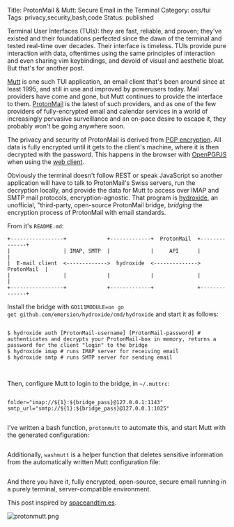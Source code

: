 Title: ProtonMail & Mutt: Secure Email in the Terminal
Category: oss/tui
Tags: privacy,security,bash,code
Status: published

Terminal User Interfaces (TUIs): they are fast, reliable, and proven; they've existed and their foundations perfected since the dawn of the terminal and tested real-time over decades. Their interface is timeless. TUIs provide pure interaction with data, oftentimes using the same principles of interaction and even sharing vim keybindings, and devoid of visual and aesthetic bloat. But that's for another post.  

[Mutt](http://www.mutt.org/) is one such TUI application, an email client that's  been around since at least 1995, and still in use and improved by powerusers today. Mail providers have come and gone, but Mutt continues to provide the interface to them. [ProtonMail](https://www.protonmail.com) is the latest of such providers, and as one of the few providers of fully-encrypted email and calendar services in a world of increasingly pervasive surveillance and an on-pace desire to escape it, they probably won't be going anywhere soon. 

The privacy and security of ProtonMail is derived from [PGP encryption](https://protonmail.com/blog/what-is-pgp-encryption/). All data is fully encrypted until it gets to the client's machine, where it is then decrypted with the password. This happens in the browser with [OpenPGPJS](https://github.com/openpgpjs/openpgpjs)
 when using the [web client](https://github.com/ProtonMail/WebClient).

Obviously the terminal doesn't follow REST or speak JavaScript so another application will have to talk to ProtonMail's Swiss servers, run the decryption locally, and provide the data for Mutt to access over IMAP and SMTP mail protocols, encryption-agnostic. That program is [hydroxide](https://github.com/emersion/hydroxide), an unofficial, "third-party, open-source ProtonMail bridge, _bridging_ the encryption process of ProtonMail with email standards.
  
  From it's <code class="bash inline">README.md</code>: 

    +-----------------+             +-------------+  ProtonMail  +--------------+
    |                 | IMAP, SMTP  |             |     API      |              |
    |  E-mail client  <------------->  hydroxide  <-------------->  ProtonMail  |
    |                 |             |             |              |              |
    +-----------------+             +-------------+              +--------------+
    
Install the bridge with <code class="bash inline">GO111MODULE=on go get github.com/emersion/hydroxide/cmd/hydroxide</code> and start it as follows: 

<pre><code class="bash" id="hydroxide-commands">
$ hydroxide auth [ProtonMail-username] [ProtonMail-password] # authenticates and decrypts your ProtonMail-box in memory, returns a password for the client "login" to the bridge
$ hydroxide imap # runs IMAP server for receiving email
$ hydroxide smtp # runs SMTP server for sending email

</code>
</pre>

Then, configure Mutt to login to the bridge, in <code class="bash inline">~/.muttrc</code>: 

<pre><code class="bash" id="muttrc-creds">
folder="imap://${1}:${bridge_pass}@127.0.0.1:1143" 
smtp_url="smtp://${1}:${bridge_pass}@127.0.0.1:1025"

</code></pre>

I've written a bash function, <code class="bash inline">protonmutt</code> to automate this, and start Mutt with the generated configuration: 

<pre><code class="bash" id="protonmutt"></code></pre>

Additionally, <code class="bash inline">washmutt</code> is a helper function that deletes sensitive information from the automatically written Mutt configuration file: 

<pre><code class="bash" id="washmutt"></code></pre>

And there you have it, fully encrypted, open-source, secure email running in a purely terminal, server-compatible environment.  

This post inspired by [spaceandtim.es](https://spaceandtim.es/code/protonmail_mutt/).

![protonmutt.png]({photo}tmux/protonmutt.png)

<script>
    highlightInlineCode();
    
    highlightCodeElement("muttrc-creds");
    highlightCodeElement("hydroxide-commands");
    
    fetchAndHighlightCodeElement(
        {
            elementId: "protonmutt",
            fileUrl: "https://raw.githubusercontent.com/rwev/evix/master/.bash/functions/comms",
            startLine: 11,
            endLine: 1000,
            removeEmptyLines: false
        }
    );
    fetchAndHighlightCodeElement(
        {
            elementId: "washmutt",
            fileUrl: "https://raw.githubusercontent.com/rwev/evix/master/.bash/functions/comms",
            startLine: 3,
            endLine: 10
        }
    );
</script>
